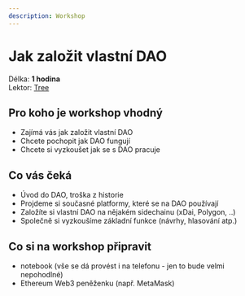 ```yaml
---
description: Workshop
---
```


# Jak založit vlastní DAO

Délka: **1 hodina**  
Lektor: [Tree](../../speakeri.md#tree)

## Pro koho je workshop vhodný

* Zajímá vás jak založit vlastní DAO
* Chcete pochopit jak DAO fungují
* Chcete si vyzkoušet jak se s DAO pracuje

## Co vás čeká

* Úvod do DAO, troška z historie
* Projdeme si současné platformy, které se na DAO používají
* Založíte si vlastní DAO na nějakém sidechainu \(xDai, Polygon, ..\)
* Společně si vyzkoušíme základní funkce \(návrhy, hlasování atp.\)

## Co si na workshop připravit

* notebook \(vše se dá provést i na telefonu - jen to bude velmi nepohodlné\)
* Ethereum Web3 peněženku \(např. MetaMask\)





